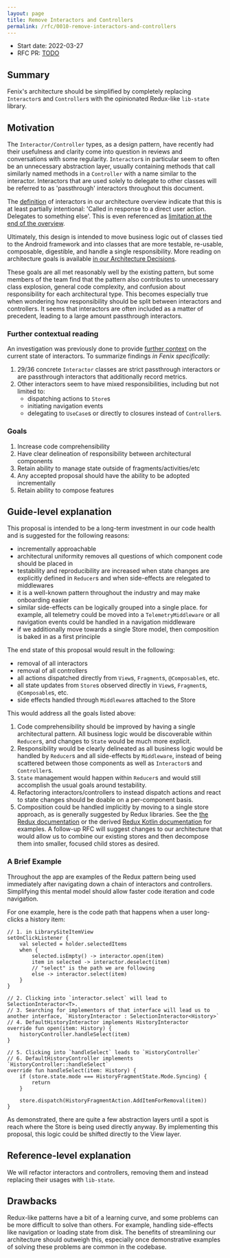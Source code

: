 ```yaml
---
layout: page
title: Remove Interactors and Controllers
permalink: /rfc/0010-remove-interactors-and-controllers
---
```


* Start date: 2022-03-27
* RFC PR: [TODO](TODO)

## Summary

Fenix's architecture should be simplified by completely replacing `Interactor`s and `Controller`s with the opinionated Redux-like `lib-state` library.

## Motivation

The `Interactor/Controller` types, as a design pattern, have recently had their usefulness and clarity come into question in reviews and conversations with some regularity. `Interactor`s in particular seem to often be an unnecessary abstraction layer, usually containing methods that call similarly named methods in a `Controller` with a name similar to the interactor. Interactors that are used solely to delegate to other classes will be referred to as 'passthrough' interactors throughout this document. 

The [definition](../../fenix/docs/architecture-overview.md#interactor) of interactors in our architecture overview indicate that this is at least partially intentional: 'Called in response to a direct user action. Delegates to something else'. This is even referenced as [limitation at the end of the overview](../../fenix/docs/architecture-overview.md#known-limitations). 

Ultimately, this design is intended to move business logic out of classes tied to the Android framework and into classes that are more testable, re-usable, composable, digestible, and handle a single responsibility. More reading on architecture goals is available [in our Architecture Decisions](../../fenix/docs/Architecture-Decisions.md#goals).

These goals are all met reasonably well by the existing pattern, but some members of the team find that the pattern also contributes to unnecessary class explosion, general code complexity, and confusion about responsibility for each architectural type. This becomes especially true when wondering how responsibility should be split between interactors and controllers. It seems that interactors are often included as a matter of precedent, leading to a large amount passthrough interactors.

### Further contextual reading

An investigation was previously done to provide [further context](https://docs.google.com/document/d/1vwERcAW9_2LkcYENhnA5Kb-jT_nBTJNwnbD5m9zYSA4/edit#heading=h.jjoifpwhhxgk) on the current state of interactors. To summarize findings _in Fenix specifically_:
1. 29/36 concrete `Interactor` classes are strict passthrough interactors or are passthrough interactors that additionally record metrics.
2. Other interactors seem to have mixed responsibilities, including but not limited to:
	- dispatching actions to `Store`s
	- initiating navigation events
	- delegating to `UseCase`s or directly to closures instead of `Controller`s.

### Goals

1. Increase code comprehensibility
2. Have clear delineation of responsibility between architectural components
3. Retain ability to manage state outside of fragments/activities/etc
4. Any accepted proposal should have the ability to be adopted incrementally
5. Retain ability to compose features

## Guide-level explanation

This proposal is intended to be a long-term investment in our code health and is suggested for the following reasons: 
- incrementally approachable
- architectural uniformity removes all questions of which component code should be placed in
- testability and reproducibility are increased when state changes are explicitly defined in `Reducer`s and when side-effects are relegated to middlewares
- it is a well-known pattern throughout the industry and may make onboarding easier
- similar side-effects can be logically grouped into a single place. for example, all telemetry could be moved into a `TelemetryMiddleware` or all navigation events could be handled in a navigation middleware
- if we additionally move towards a single Store model, then composition is baked in as a first principle

The end state of this proposal would result in the following:
- removal of all interactors
- removal of all controllers
- all actions dispatched directly from `View`s, `Fragment`s, `@Composable`s, etc.
- all state updates from `Store`s  observed directly in `View`s, `Fragment`s, `@Composable`s, etc.
- side effects handled through `Middleware`s attached to the Store

This would address all the goals listed above:
1. Code comprehensibility should be improved by having a single architectural pattern. All business logic would be discoverable within `Reducer`s, and changes to `State` would be much more explicit. 
2. Responsibility would be clearly delineated as all business logic would be handled by `Reducer`s and all side-effects by `Middleware`, instead of being scattered between those components as well as `Interactor`s and `Controller`s. 
3. `State` management would happen within `Reducer`s and would still accomplish the usual goals around testability.
4. Refactoring interactors/controllers to instead dispatch actions and react to state changes should be doable on a per-component basis.
5. Composition could be handled implicitly by moving to a single store approach, as is generally suggested by Redux libraries. See the [the Redux documentation](https://redux.js.org/tutorials/fundamentals/part-4-store#redux-store) or the derived [Redux Kotlin documentation](https://reduxkotlin.org/basics/store) for examples. A follow-up RFC will suggest changes to our architecture that would allow us to combine our existing stores and then decompose them into smaller, focused child stores as desired.

### A Brief Example

Throughout the app are examples of the Redux pattern being used immediately after navigating down a chain of interactors and controllers. Simplifying this mental model should allow faster code iteration and code navigation.

For one example, here is the code path that happens when a user long-clicks a history item:

```
// 1. in LibrarySiteItemView
setOnClickListener {
    val selected = holder.selectedItems
    when {
        selected.isEmpty() -> interactor.open(item)
        item in selected -> interactor.deselect(item)
        // "select" is the path we are following
        else -> interactor.select(item)
    }
}

// 2. Clicking into `interactor.select` will lead to SelectionInteractor<T>.
// 3. Searching for implementors of that interface will lead us to another interface, `HistoryInteractor : SelectionInteractor<History>`
// 4. DefaultHistoryInteractor implements HistoryInteractor
override fun open(item: History) {
    historyController.handleSelect(item)
}

// 5. Clicking into `handleSelect` leads to `HistoryController`
// 6. DefaultHistoryController implements `HistoryController::handleSelect`
override fun handleSelect(item: History) {
    if (store.state.mode === HistoryFragmentState.Mode.Syncing) {
        return
    }

    store.dispatch(HistoryFragmentAction.AddItemForRemoval(item))
}
```

As demonstrated, there are quite a few abstraction layers until a spot is reach where the Store is being used directly anyway. By implementing this proposal, this logic could be shifted directly to the View layer.

## Reference-level explanation

We will refactor interactors and controllers, removing them and instead replacing their usages with `lib-state`.

## Drawbacks

Redux-like patterns have a bit of a learning curve, and some problems can be more difficult to solve than others. For example, handling side-effects like navigation or loading state from disk. The benefits of streamlining our architecture should outweigh this, especially once demonstrative examples of solving these problems are common in the codebase.
